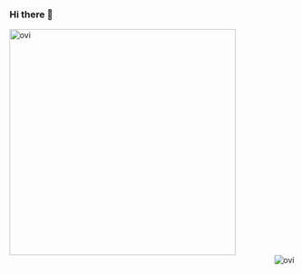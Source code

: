 ### Hi there 👋
<div>
  <div align="left">
    <img width="400" alt="ovi" src="https://github-readme-stats.vercel.app/api?username=dariusdinu&show_icons=true&theme=gruvbox">
  </div>
  <div align="right">
    <img alt="ovi" src="https://github-readme-stats.vercel.app/api/top-langs/?username=dariusdinu&layout=compact&theme=gruvbox">
  </div>
</div>


<!--
**dariusdinu/dariusdinu** is a ✨ _special_ ✨ repository because its `README.md` (this file) appears on your GitHub profile.
<div align="center">![Anurag's GitHub stats](https://github-readme-stats.vercel.app/api?username=dariusdinu&show_icons=true&theme=gruvbox)</div>
<div align="center"> [![Top Langs]()](https://github.com/anuraghazra/github-readme-stats)</div>
Here are some ideas to get you started:

- 🔭 I’m currently working on ...
- 🌱 I’m currently learning ...
- 👯 I’m looking to collaborate on ...
- 🤔 I’m looking for help with ...
- 💬 Ask me about ...
- 📫 How to reach me: ...
- 😄 Pronouns: ...
- ⚡ Fun fact: ...
-->
